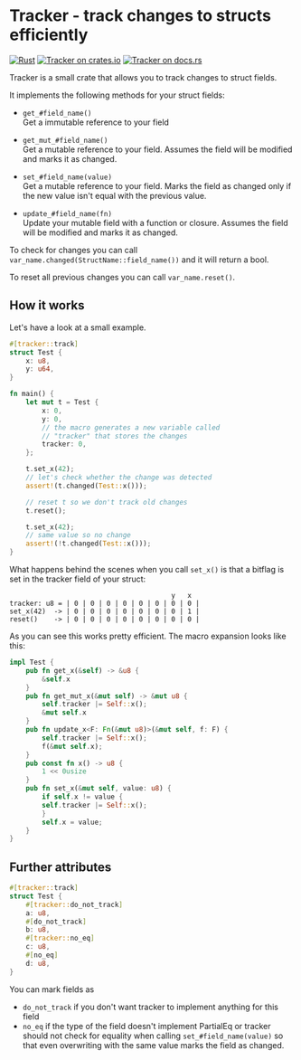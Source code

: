 # Tracker - track changes to structs efficiently

[![Rust](https://github.com/AaronErhardt/Tracker/actions/workflows/rust.yml/badge.svg)](https://github.com/AaronErhardt/Tracker/actions/workflows/rust.yml)
[![Tracker on crates.io](https://img.shields.io/crates/v/tracker)](https://crates.io/crates/tracker)
[![Tracker on docs.rs](https://docs.rs/tracker/badge.svg)](https://docs.rs/tracker)

Tracker is a small crate that allows you to track changes to struct fields.

It implements the following methods for your struct fields:

+ `get_#field_name()`  
  Get a immutable reference to your field

+ `get_mut_#field_name()`  
  Get a mutable reference to your field. Assumes the field will be modified and marks it as changed.

+ `set_#field_name(value)`  
  Get a mutable reference to your field. Marks the field as changed only if the new value isn't equal with the previous value.

+ `update_#field_name(fn)`  
  Update your mutable field with a function or closure. Assumes the field will be modified and marks it as changed.

To check for changes you can call `var_name.changed(StructName::field_name())` and it will return a bool.

To reset all previous changes you can call `var_name.reset()`.


## How it works

Let's have a look at a small example.

```rust
#[tracker::track]
struct Test {
    x: u8,
    y: u64,
}

fn main() {
    let mut t = Test {
        x: 0,
        y: 0,
        // the macro generates a new variable called
        // "tracker" that stores the changes
        tracker: 0,
    };

    t.set_x(42);
    // let's check whether the change was detected
    assert!(t.changed(Test::x()));

    // reset t so we don't track old changes
    t.reset();

    t.set_x(42);
    // same value so no change
    assert!(!t.changed(Test::x()));
}
```

What happens behind the scenes when you call `set_x()` is that a bitflag is set in the tracker field of your struct:

```
                                        y   x
tracker: u8 = | 0 | 0 | 0 | 0 | 0 | 0 | 0 | 0 |
set_x(42)  -> | 0 | 0 | 0 | 0 | 0 | 0 | 0 | 1 |
reset()    -> | 0 | 0 | 0 | 0 | 0 | 0 | 0 | 0 |
```

As you can see this works pretty efficient.
The macro expansion looks like this:

```rust
impl Test {
    pub fn get_x(&self) -> &u8 {
        &self.x
    }
    pub fn get_mut_x(&mut self) -> &mut u8 {
        self.tracker |= Self::x();
        &mut self.x
    }
    pub fn update_x<F: Fn(&mut u8)>(&mut self, f: F) {
        self.tracker |= Self::x();
        f(&mut self.x);
    }
    pub const fn x() -> u8 {
        1 << 0usize
    }
    pub fn set_x(&mut self, value: u8) {
        if self.x != value {
        self.tracker |= Self::x();
        }
        self.x = value;
    }
}
```

## Further attributes

```rust
#[tracker::track]
struct Test {
    #[tracker::do_not_track]
    a: u8,
    #[do_not_track]
    b: u8,
    #[tracker::no_eq]
    c: u8,
    #[no_eq]
    d: u8,
}
```

You can mark fields as

+ `do_not_track` if you don't want tracker to implement anything for this field
+ `no_eq` if the type of the field doesn't implement PartialEq or tracker should not check for equality when calling `set_#field_name(value)` 
so that even overwriting with the same value marks the field as changed.
